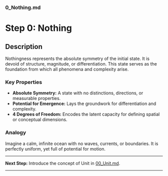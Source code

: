 ### 0_Nothing.md

# Step 0: Nothing

## Description
Nothingness represents the absolute symmetry of the initial state. It is devoid of structure, magnitude, or differentiation. This state serves as the foundation from which all phenomena and complexity arise.

### Key Properties
- **Absolute Symmetry:** A state with no distinctions, directions, or measurable properties.
- **Potential for Emergence:** Lays the groundwork for differentiation and complexity.
- **4 Degrees of Freedom:** Encodes the latent capacity for defining spatial or conceptual dimensions.

### Analogy
Imagine a calm, infinite ocean with no waves, currents, or boundaries. It is perfectly uniform, yet full of potential for motion.

---

**Next Step:** Introduce the concept of Unit in [00_Unit.md](00_Unit.md).

---
